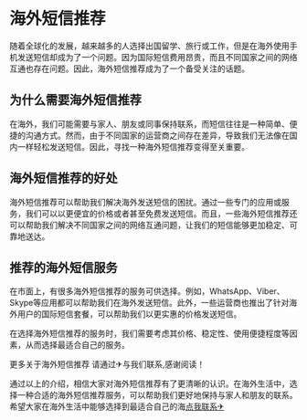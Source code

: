 # 海外短信推荐

随着全球化的发展，越来越多的人选择出国留学、旅行或工作，但是在海外使用手机发送短信却成为了一个问题。因为国际短信费用昂贵，而且不同国家之间的网络互通也存在问题。因此，海外短信推荐成为了一个备受关注的话题。

## 为什么需要海外短信推荐

在海外，我们可能需要与家人、朋友或同事保持联系，而短信往往是一种简单、便捷的沟通方式。然而，由于不同国家的运营商之间存在差异，导致我们无法像在国内一样轻松发送短信。因此，寻找一种海外短信推荐变得至关重要。

## 海外短信推荐的好处

海外短信推荐可以帮助我们解决海外发送短信的困扰。通过一些专门的应用或服务，我们可以以更便宜的价格或者甚至免费发送短信。而且，一些海外短信推荐还可以帮助我们解决不同国家之间的网络互通问题，让我们的短信能够更加稳定、可靠地送达。

## 推荐的海外短信服务

在市面上，有很多海外短信推荐的服务可供选择。例如，WhatsApp、Viber、Skype等应用都可以帮助我们在海外发送短信。此外，一些运营商也推出了针对海外用户的国际短信套餐，可以帮助我们以更实惠的价格发送短信。

在选择海外短信推荐的服务时，我们需要考虑其价格、稳定性、使用便捷程度等因素，从而选择最适合自己的服务。

更多关于海外短信推荐 请通过✈与我们联系,感谢阅读！

通过以上的介绍，相信大家对海外短信推荐有了更清晰的认识。在海外生活中，选择一种合适的海外短信推荐服务，可以帮助我们更好地保持与家人和朋友的联系。希望大家在海外生活中能够选择到最适合自己的海[点我联系✈](https://box.G208.com)